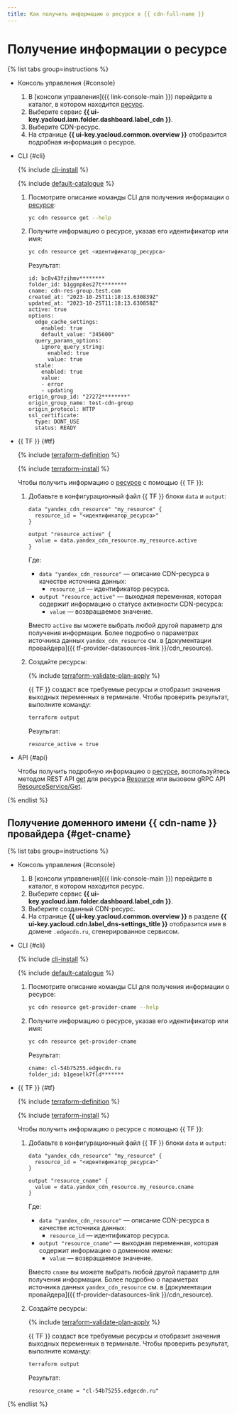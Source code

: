 ```yaml
---
title: Как получить информацию о ресурсе в {{ cdn-full-name }}
---
```


# Получение информации о ресурсе

{% list tabs group=instructions %}

- Консоль управления {#console}

  1. В [консоли управления]({{ link-console-main }}) перейдите в каталог, в котором находится [ресурс](../../concepts/resource.md).
  1. Выберите сервис **{{ ui-key.yacloud.iam.folder.dashboard.label_cdn }}**.
  1. Выберите CDN-ресурс.
  1. На странице **{{ ui-key.yacloud.common.overview }}** отобразится подробная информация о ресурсе.

- CLI {#cli}

  {% include [cli-install](../../../_includes/cli-install.md) %}

  {% include [default-catalogue](../../../_includes/default-catalogue.md) %}

  1. Посмотрите описание команды CLI для получения информации о [ресурсе](../../concepts/resource.md):

      ```bash
      yc cdn resource get --help
      ```

  1. Получите информацию о ресурсе, указав его идентификатор или имя:
      
      ```bash
      yc cdn resource get <идентификатор_ресурса>
      ```

      Результат:

      ```text
      id: bc8v43fzihmv********
      folder_id: b1ggmp8es27t********
      cname: cdn-res-group.test.com
      created_at: "2023-10-25T11:18:13.630839Z"
      updated_at: "2023-10-25T11:18:13.630858Z"
      active: true
      options:
        edge_cache_settings:
          enabled: true
          default_value: "345600"
        query_params_options:
          ignore_query_string:
            enabled: true
            value: true
        stale:
          enabled: true
          value:
          - error
          - updating
      origin_group_id: "27272********"
      origin_group_name: test-cdn-group
      origin_protocol: HTTP
      ssl_certificate:
        type: DONT_USE
        status: READY
      ```

- {{ TF }} {#tf}

  {% include [terraform-definition](../../../_tutorials/_tutorials_includes/terraform-definition.md) %}

  {% include [terraform-install](../../../_includes/terraform-install.md) %}

  Чтобы получить информацию о [ресурсе](../../concepts/resource.md) с помощью {{ TF }}:

  1. Добавьте в конфигурационный файл {{ TF }} блоки `data` и `output`:

      ```hcl
      data "yandex_cdn_resource" "my_resource" {
        resource_id = "<идентификатор_ресурса>"
      }

      output "resource_active" {
        value = data.yandex_cdn_resource.my_resource.active
      }
      ```

      Где:

      * `data "yandex_cdn_resource"` — описание CDN-ресурса в качестве источника данных:
         * `resource_id` — идентификатор ресурса.
      * `output "resource_active"` — выходная переменная, которая содержит информацию о статусе активности CDN-ресурса:
         * `value` — возвращаемое значение.

     Вместо `active` вы можете выбрать любой другой параметр для получения информации. Более подробно о параметрах источника данных `yandex_cdn_resource` см. в [документации провайдера]({{ tf-provider-datasources-link }}/cdn_resource).

  1. Создайте ресурсы:

      {% include [terraform-validate-plan-apply](../../../_tutorials/_tutorials_includes/terraform-validate-plan-apply.md) %}

      {{ TF }} создаст все требуемые ресурсы и отобразит значения выходных переменных в терминале. Чтобы проверить результат, выполните команду:

      ```bash
      terraform output
      ```

      Результат:

      ```text
      resource_active = true
      ```

- API {#api}

  Чтобы получить подробную информацию о [ресурсе](../../concepts/resource.md), воспользуйтесь методом REST API [get](../../api-ref/Resource/get.md) для ресурса [Resource](../../api-ref/Resource/index.md) или вызовом gRPC API [ResourceService/Get](../../api-ref/grpc/resource_service.md#Get).

{% endlist %}

## Получение доменного имени {{ cdn-name }} провайдера {#get-cname}

{% list tabs group=instructions %}

- Консоль управления {#console}

  1. В [консоли управления]({{ link-console-main }}) перейдите в каталог, в котором находится ресурс.
  1. Выберите сервис **{{ ui-key.yacloud.iam.folder.dashboard.label_cdn }}**.
  1. Выберите созданный CDN-ресурс.
  1. На странице **{{ ui-key.yacloud.common.overview }}** в разделе **{{ ui-key.yacloud.cdn.label_dns-settings_title }}** отобразится имя в домене `.edgecdn.ru`, сгенерированное сервисом.

- CLI {#cli}

  {% include [cli-install](../../../_includes/cli-install.md) %}

  {% include [default-catalogue](../../../_includes/default-catalogue.md) %}

  1. Посмотрите описание команды CLI для получения информации о ресурсе:

      ```bash
      yc cdn resource get-provider-cname --help
      ```

  1. Получите информацию о ресурсе, указав его идентификатор или имя:

      ```bash
      yc cdn resource get-provider-cname
      ```

      Результат:

      ```text
      cname: cl-54b75255.edgecdn.ru
      folder_id: b1geoelk7fld*******
      ```

- {{ TF }} {#tf}

  {% include [terraform-definition](../../../_tutorials/_tutorials_includes/terraform-definition.md) %}

  {% include [terraform-install](../../../_includes/terraform-install.md) %}

  Чтобы получить информацию о ресурсе с помощью {{ TF }}:

  1. Добавьте в конфигурационный файл {{ TF }} блоки `data` и `output`:

      ```hcl
      data "yandex_cdn_resource" "my_resource" {
        resource_id = "<идентификатор_ресурса>"
      }

      output "resource_cname" {
        value = data.yandex_cdn_resource.my_resource.cname
      }
      ```

      Где:

      * `data "yandex_cdn_resource"` — описание CDN-ресурса в качестве источника данных:
         * `resource_id` — идентификатор ресурса.
      * `output "resource_cname"` — выходная переменная, которая содержит информацию о доменном имени:
         * `value` — возвращаемое значение.

     Вместо `cname` вы можете выбрать любой другой параметр для получения информации. Более подробно о параметрах источника данных `yandex_cdn_resource` см. в [документации провайдера]({{ tf-provider-datasources-link }}/cdn_resource).

  1. Создайте ресурсы:

      {% include [terraform-validate-plan-apply](../../../_tutorials/_tutorials_includes/terraform-validate-plan-apply.md) %}

      {{ TF }} создаст все требуемые ресурсы и отобразит значения выходных переменных в терминале. Чтобы проверить результат, выполните команду:

      ```bash
      terraform output
      ```

      Результат:

      ```text
      resource_cname = "cl-54b75255.edgecdn.ru"
      ```

{% endlist %}
